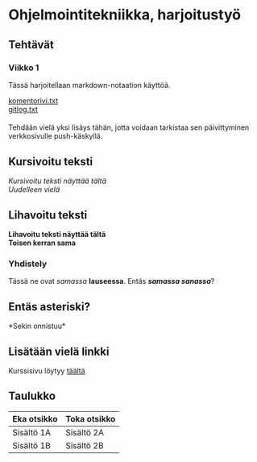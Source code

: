 # Ohjelmointitekniikka, harjoitustyö

## Tehtävät

### Viikko 1

Tässä harjoitellaan markdown-notaation käyttöä.

[komentorivi.txt](https://github.com/sonjamadetoja/ot_harjoitustyo/blob/master/laskarit/viikko1/komentorivi.txt)  
[gitlog.txt](https://github.com/sonjamadetoja/ot_harjoitustyo/blob/master/laskarit/viikko1/git_log.txt)

####

Tehdään vielä yksi lisäys tähän, jotta voidaan tarkistaa sen päivittyminen verkkosivulle push-käskyllä.

## Kursivoitu teksti

*Kursivoitu teksti näyttää tältä*  
_Uudelleen vielä_

## Lihavoitu teksti

**Lihavoitu teksti näyttää tältä**  
__Toisen kerran sama__

### Yhdistely

Tässä ne ovat *samassa* **lauseessa**. Entäs ***samassa sanassa***?

## Entäs asteriski?

\*Sekin onnistuu\*

## Lisätään vielä linkki

Kurssisivu löytyy [täältä](https://ohjelmistotekniikka-hy.github.io/) 

## Taulukko

Eka otsikko | Toka otsikko
------------|-------------
Sisältö 1A | Sisältö 2A
Sisältö 1B | Sisältö 2B

